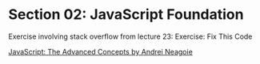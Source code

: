 # Section 02: JavaScript Foundation
Exercise involving stack overflow from lecture 23: Exercise: Fix This Code

[JavaScript: The Advanced Concepts by Andrei Neagoie](https://www.udemy.com/course/advanced-javascript-concepts/)
